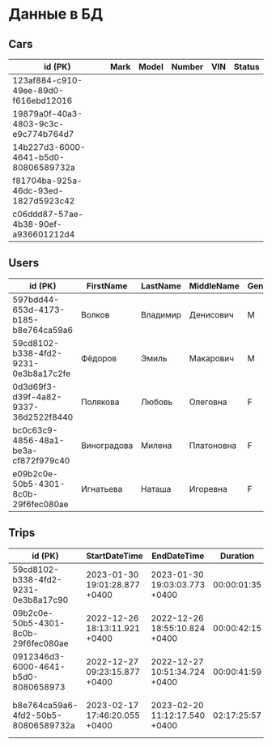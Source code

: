 # Данные в БД

 ## Cars

| id (PK)                              | Mark | Model   | Number | VIN | Status |
|--------------------------------------|------|---------|--------|-----|--------|
| 123af884-c910-49ee-89d0-f616ebd12016 |
| 19879a0f-40a3-4803-9c3c-e9c774b764d7 |
| 14b227d3-6000-4641-b5d0-80806589732a |      |         |        |     |        |
| f81704ba-925a-46dc-93ed-1827d5923c42 |      |         |        |     |        |
| c06ddd87-57ae-4b38-90ef-a936601212d4 |      |         |        |     |        |

## Users
| id (PK)                              | FirstName   | LastName  | MiddleName | Gender | contactPhone          | InBlackList |
|--------------------------------------|-------------|-----------|------------|--------|-----------------------|-------------|
| 597bdd44-653d-4173-b185-b8e764ca59a6 | Волков      | Владимир  | Денисович  | M      | 028(738)279-84-04291  | true        |
| 59cd8102-b338-4fd2-9231-0e3b8a17c2fe | Фёдоров     | Эмиль     | Макарович  | M      | 83(81)702-75-07894    | false       |
| 0d3d69f3-d39f-4a82-9337-36d2522f8440 | Полякова    | Любовь    | Олеговна   | F      | 32(502)438-73-94134   | false       |
| bc0c63c9-4856-48a1-be3a-cf872f979c40 | Виноградова | Милена    | Платоновна | F      | 5(859)193-98-84208    | false       |
| e09b2c0e-50b5-4301-8c0b-29f6fec080ae | Игнатьева   | Наташа    | Игоревна   | F      | 111(503)070-31-08894  | false       |

## Trips

| id (PK)                              | StartDateTime                  | EndDateTime                    | Duration    | Violations | CarId                                 | Tariff           | UserId                                |
|--------------------------------------|--------------------------------|--------------------------------|-------------|------------|---------------------------------------|------------------|---------------------------------------|
| 59cd8102-b338-4fd2-9231-0e3b8a17c90  | 2023-01-30 19:01:28.877 +0400  | 2023-01-30 19:03:03.773 +0400  | 00:00:01:35 | false      | 123af884-c910-49ee-89d0-f616ebd12016  | sity_prime_time  | 597bdd44-653d-4173-b185-b8e764ca59a6  |
| 09b2c0e-50b5-4301-8c0b-29f6fec080ae  | 2022-12-26 18:13:11.921 +0400  | 2022-12-26 18:55:10.824 +0400  | 00:00:42:15 | false      | c06ddd87-57ae-4b38-90ef-a936601212d4  | sity_prime_time  | bc0c63c9-4856-48a1-be3a-cf872f979c40  |
| 0912346d3-6000-4641-b5d0-8080658973  | 2022-12-27 09:23:15.877 +0400  | 2022-12-27 10:51:34.724 +0400  | 00:00:41:59 | false      | c06ddd87-57ae-4b38-90ef-a936601212d4  | sity_morning     | bc0c63c9-4856-48a1-be3a-cf872f979c40  |
| b8e764ca59a6-4fd2-50b5-80806589732a  | 2023-02-17 17:46:20.055 +0400  | 2023-02-20 11:12:17.540 +0400  | 02:17:25:57 | true       | 123af884-c910-49ee-89d0-f616ebd12016  | sity_morning     | 597bdd44-653d-4173-b185-b8e764ca59a6  |

